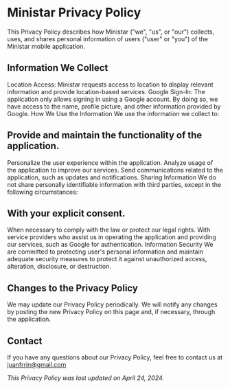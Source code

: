 # Ministar Privacy Policy
This Privacy Policy describes how Ministar ("we", "us", or "our") collects, uses, and shares personal information of users ("user" or "you") of the Ministar mobile application.

## Information We Collect
Location Access: Ministar requests access to location to display relevant information and provide location-based services.
Google Sign-In: The application only allows signing in using a Google account. By doing so, we have access to the name, profile picture, and other information provided by Google.
How We Use the Information
We use the information we collect to:

## Provide and maintain the functionality of the application.
Personalize the user experience within the application.
Analyze usage of the application to improve our services.
Send communications related to the application, such as updates and notifications.
Sharing Information
We do not share personally identifiable information with third parties, except in the following circumstances:

## With your explicit consent.
When necessary to comply with the law or protect our legal rights.
With service providers who assist us in operating the application and providing our services, such as Google for authentication.
Information Security
We are committed to protecting user's personal information and maintain adequate security measures to protect it against unauthorized access, alteration, disclosure, or destruction.

## Changes to the Privacy Policy
We may update our Privacy Policy periodically. We will notify any changes by posting the new Privacy Policy on this page and, if necessary, through the application.

## Contact
If you have any questions about our Privacy Policy, feel free to contact us at juanfrrin@gmail.com

*This Privacy Policy was last updated on April 24, 2024.*
